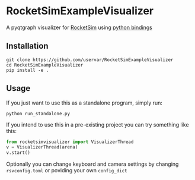 # RocketSimExampleVisualizer

A pyqtgraph visualizer for [RocketSim](https://github.com/ZealanL/RocketSim) using [python bindings](https://github.com/mtheall/RocketSim/tree/python-dev)

## Installation

```
git clone https://github.com/uservar/RocketSimExampleVisualizer
cd RocketSimExampleVisualizer
pip install -e .
```

## Usage

If you just want to use this as a standalone program, simply run:
```
python run_standalone.py
```

If you intend to use this in a pre-existing project you can try something like this:

```python
from rocketsimvisualizer import VisualizerThread
v = VisualizerThread(arena)
v.start()
```

Optionally you can change keyboard and camera settings by changing `rsvconfig.toml` or poviding your own `config_dict`

